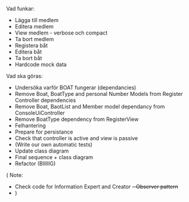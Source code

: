 Vad funkar:
- Lägga till  medlem
- Editera medlem
- View medlem - verbose och compact
- Ta bort medlem
- Registera båt
- Editera båt
- Ta bort båt
- Hardcode mock data


Vad ska göras:
- Undersöka varför BOAT fungerar (dependancies)
- Remove Boat, BoatType and personal Number Models from Register Controller dependencies
- Remove Boat, BaotList and Member model dependancy from ConsoleUiController
- Remove BoatType dependency from RegisterView
- Felhantering
- Prepare for persistance
- Check that controller is active and view is passive
- (Write our own automatic tests)
- Update class diagram
- Final sequence + class diagram
- Refactor (BIIIIIG)


( Note: 
- Check code for Information Expert and Creator
~~- Observer pattern~~
- )
